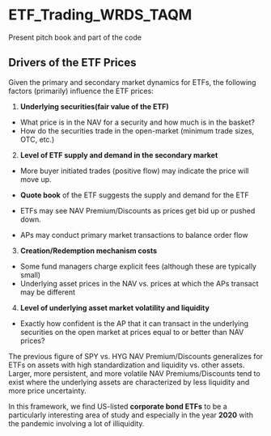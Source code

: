 # ETF_Trading_WRDS_TAQM

Present pitch book and part of the code

## Drivers of the ETF Prices

Given the primary and secondary market dynamics for ETFs, the following factors (primarily) influence the ETF prices:



1.	**Underlying securities(fair value of the ETF)**

  - What price is in the NAV for a security and how much is in the basket?
  - How do the securities trade in the open-market (minimum trade sizes, OTC, etc.)
  
  
2.	**Level of ETF supply and demand in the secondary market**
  - More buyer initiated trades (positive flow) may indicate the price will move up. 

  - **Quote book** of the ETF suggests the supply and demand for the ETF

  - ETFs may see NAV Premium/Discounts as prices get bid up or pushed down.

  - APs may conduct primary market transactions to balance order flow
  
  
3.	**Creation/Redemption mechanism costs**
  - Some fund managers charge explicit fees (although these are typically small)
  - Underlying asset prices in the NAV vs. prices at which the APs transact may be different
  
  
4.	**Level of underlying asset market volatility and liquidity**
  - Exactly how confident is the AP that it can transact in the underlying securities on the open market at prices equal to or better than NAV prices?
  

The previous figure of SPY vs. HYG NAV Premium/Discounts generalizes for ETFs on assets with high standardization and liquidity vs. other assets. Larger, more persistent, and more volatile NAV Premiums/Discounts tend to exist where the underlying assets are characterized by less liquidity and more price uncertainty. 

In this framework, we find US-listed **corporate bond ETFs** to be a particularly interesting area of study and especially in the year **2020** with the pandemic involving a lot of illiquidity.
